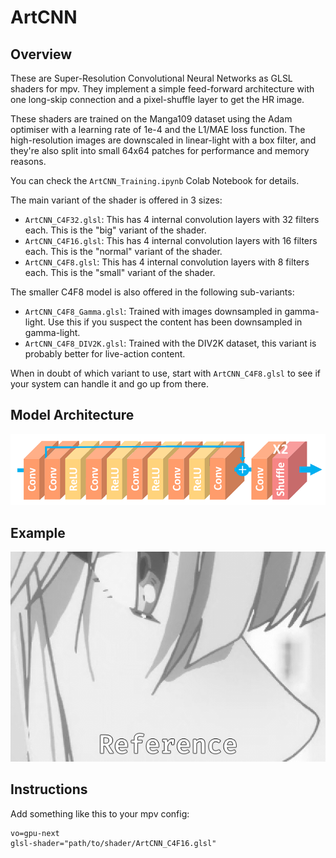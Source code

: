 # ArtCNN

## Overview
These are Super-Resolution Convolutional Neural Networks as GLSL shaders for mpv. They implement a simple feed-forward architecture with one long-skip connection and a pixel-shuffle layer to get the HR image.

These shaders are trained on the Manga109 dataset using the Adam optimiser with a learning rate of 1e-4 and the L1/MAE loss function. The high-resolution images are downscaled in linear-light with a box filter, and they're also split into small 64x64 patches for performance and memory reasons.

You can check the `ArtCNN_Training.ipynb` Colab Notebook for details.

The main variant of the shader is offered in 3 sizes:
- `ArtCNN_C4F32.glsl`: This has 4 internal convolution layers with 32 filters each. This is the "big" variant of the shader.
- `ArtCNN_C4F16.glsl`: This has 4 internal convolution layers with 16 filters each. This is the "normal" variant of the shader.
- `ArtCNN_C4F8.glsl`: This has 4 internal convolution layers with 8 filters each. This is the "small" variant of the shader.

The smaller C4F8 model is also offered in the following sub-variants:
- `ArtCNN_C4F8_Gamma.glsl`: Trained with images downsampled in gamma-light. Use this if you suspect the content has been downsampled in gamma-light.
- `ArtCNN_C4F8_DIV2K.glsl`: Trained with the DIV2K dataset, this variant is probably better for live-action content.

When in doubt of which variant to use, start with `ArtCNN_C4F8.glsl` to see if your system can handle it and go up from there.

## Model Architecture
![Model Architecture](./Images/model_architecture.png "Model Architecture")

## Example
![Example](./Images/example.gif "Example")

## Instructions
Add something like this to your mpv config:
```
vo=gpu-next
glsl-shader="path/to/shader/ArtCNN_C4F16.glsl"
```
